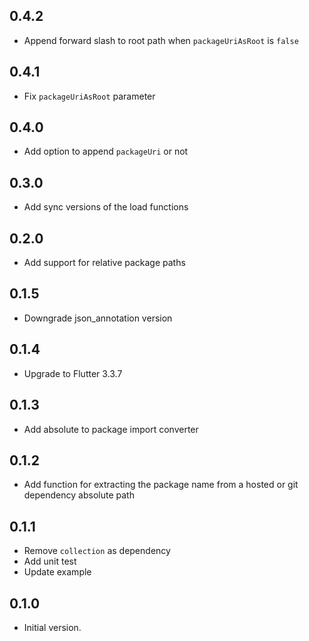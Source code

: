 ## 0.4.2

- Append forward slash to root path when `packageUriAsRoot` is `false`

## 0.4.1

- Fix `packageUriAsRoot` parameter

## 0.4.0

- Add option to append `packageUri` or not

## 0.3.0

- Add sync versions of the load functions

## 0.2.0

- Add support for relative package paths

## 0.1.5

- Downgrade json_annotation version

## 0.1.4

- Upgrade to Flutter 3.3.7

## 0.1.3

- Add absolute to package import converter

## 0.1.2

- Add function for extracting the package name from a hosted or git dependency absolute path

## 0.1.1

- Remove `collection` as dependency
- Add unit test
- Update example

## 0.1.0

- Initial version.
